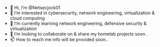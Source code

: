 - 👋 Hi, I’m @Netsecjock01
- 👀 I’m interested in cybersecurity, network engineering, virtualization & cloud computing
- 🌱 I’m currently learning network engineering, defensive security & virtualization
- 💞️ I’m looking to collaborate on & share my homelab projects soon..
- 📫 How to reach me info will be provided soon..

<!---
Netsecjock01/Netsecjock01 is a ✨ special ✨ repository because its `README.md` (this file) appears on your GitHub profile.
You can click the Preview link to take a look at your changes.
--->

